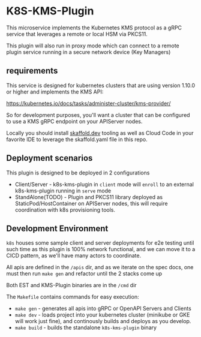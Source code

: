 # K8S-KMS-Plugin

This microservice implements the Kubernetes KMS protocol as a gRPC service that leverages a remote or local HSM via PKCS11.

This plugin will also run in proxy mode which can connect to a remote plugin service running in a secure network device (Key Managers)

## requirements

This service is designed for kubernetes clusters that are using version 1.10.0 or higher and implements the KMS API:

https://kubernetes.io/docs/tasks/administer-cluster/kms-provider/

So for development purposes, you'll want a cluster that can be configured to use a KMS gRPC endpoint on your APIServer nodes. 

Locally you should install [skaffold.dev](https://skaffold.dev) tooling as well as Cloud Code in your favorite IDE to leverage the skaffold.yaml file in this repo.

## Deployment scenarios

This plugin is designed to be deployed in 2 configurations

- Client/Server - k8s-kms-plugin in `client` mode will `enroll` to an external k8s-kms-plugin running in `serve` mode
- StandAlone(TODO) - Plugin and PKCS11 library deployed as StaticPod/HostContainer on APIServer nodes, this will require
coordination with k8s provisioning tools.

## Development Environment

`k8s` houses some sample client and server deployments for e2e testing until such time as this plugin is 100% network functional,
 and we can move it to a CICD pattern, as we'll have many actors to coordinate. 

All apis are defined in the `/apis` dir, and as we iterate on the spec docs, one must then run `make gen` and refactor 
until the 2 stacks come up

Both EST and KMS-Plugin binaries are in the `/cmd` dir
 
The `Makefile` contains commands for easy execution:
- `make gen` - generates all apis into gRPC or OpenAPI Servers and Clients
- `make dev` - loads project into your kubernetes cluster (minikube or GKE will work just fine), and continously builds and deploys as you develop.
- `make build` - builds the standalone `k8s-kms-plugin` binary
